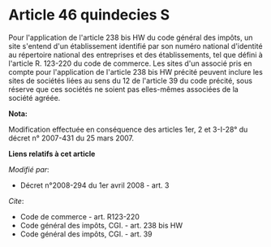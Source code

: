 # Article 46 quindecies S

Pour l'application de l'article 238 bis HW du code général des impôts, un site s'entend d'un établissement identifié par son
numéro national d'identité au répertoire national des entreprises et des établissements, tel que défini à l'article R.
123-220 du code de commerce. Les sites d'un associé pris en compte pour l'application de l'article 238 bis HW précité peuvent
inclure les sites de sociétés liées au sens du 12 de l'article 39 du code précité, sous réserve que ces sociétés ne soient
pas elles-mêmes associées de la société agréée.

**Nota:**

Modification effectuée en conséquence des articles 1er, 2 et 3-I-28° du décret n° 2007-431 du 25 mars 2007.

**Liens relatifs à cet article**

_Modifié par_:

  - Décret n°2008-294 du 1er avril 2008 - art. 3

_Cite_:

  - Code de commerce - art. R123-220
  - Code général des impôts, CGI. - art. 238 bis HW
  - Code général des impôts, CGI. - art. 39
